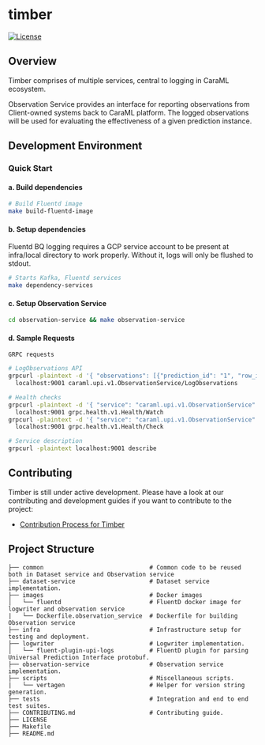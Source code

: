 # timber

[![License](https://img.shields.io/badge/License-Apache%202.0-blue)](https://github.com/caraml-dev/timber/blob/master/LICENSE)

## Overview

Timber comprises of multiple services, central to logging in CaraML ecosystem.

Observation Service provides an interface for reporting observations from Client-owned systems back to CaraML platform. The logged observations will be used for evaluating the effectiveness of a given prediction instance.

## Development Environment

### Quick Start

#### a. Build dependencies
```bash
# Build Fluentd image
make build-fluentd-image
```

#### b. Setup dependencies

Fluentd BQ logging requires a GCP service account to be present at infra/local directory to work properly. Without it, logs will only be flushed to stdout.

```bash
# Starts Kafka, Fluentd services
make dependency-services
```

#### c. Setup Observation Service
```bash
cd observation-service && make observation-service
```

#### d. Sample Requests

`GRPC requests`
```bash
# LogObservations API
grpcurl -plaintext -d '{ "observations": [{"prediction_id": "1", "row_id": "1", "target_name": "accepted", "observation_values": [], "observation_context": []}] }' \
  localhost:9001 caraml.upi.v1.ObservationService/LogObservations

# Health checks
grpcurl -plaintext -d '{ "service": "caraml.upi.v1.ObservationService" }' \
  localhost:9001 grpc.health.v1.Health/Watch
grpcurl -plaintext -d '{ "service": "caraml.upi.v1.ObservationService" }' \
  localhost:9001 grpc.health.v1.Health/Check

# Service description
grpcurl -plaintext localhost:9001 describe
```

## Contributing

Timber is still under active development. Please have a look at our contributing and development guides if you want to contribute to the project:

- [Contribution Process for Timber](https://github.com/caraml-dev/timber/blob/main/CONTRIBUTING.md)

## Project Structure

```                               
├── common                              # Common code to be reused both in Dataset service and Observation service
├── dataset-service                     # Dataset service implementation.
├── images                              # Docker images
│   └── fluentd                         # FluentD docker image for logwriter and observation service
|   └── Dockerfile.observation_service  # Dockerfile for building Observation service
├── infra                               # Infrastructure setup for testing and deployment.
├── logwriter                           # Logwriter implementation.
│   └── fluent-plugin-upi-logs          # FluentD plugin for parsing Universal Prediction Interface protobuf.
├── observation-service                 # Observation service implementation.
├── scripts                             # Miscellaneous scripts.
|   └── vertagen                        # Helper for version string generation.
├── tests                               # Integration and end to end test suites.
├── CONTRIBUTING.md                     # Contributing guide.
├── LICENSE
├── Makefile
├── README.md    
```
